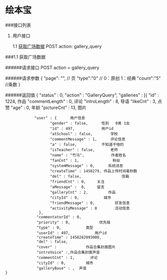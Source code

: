 # 绘本宝

###接口列表

1. 用户接口

	1.1 <a href="#1.1">获取广场数据</a>	POST action: gallery_query<br/>



###<a name="1.1">1.1 获取广场数据</a>

######请求接口
POST action = gallery_query

######请求参数
	{
	"page": "",				// 页
        "type":"0"                              // 0：原创 1：经典
        "count":"5"			//条数
	}
	
######返回值
	{
		"status" : 0,
 	 	"action" : "GalleryQuery",
 		 "galleries" : [{
		      "id" : 1224,			作品
		      "commentLength" : 0,   评论
		      "introLength" : 8,	导语
		      "likeCnt" : 3,          点赞
		      "age" : 0,              年龄
		      "pictureCnt" : 13,  图片
		
				 "user" : {	     用户信息
				        "gender" : false,      性别   0男 1女
				        "id" : 497,            用户id
				        "atSchool" : false,        学校 
				        "commentMessage" : 1,      评论信息
				        "a" : false,           不知道干啥的
				        "isTeacher" : false,       老师
				        "name" : "竹马",            作者姓名
				        "fanCnt" : 1,               粉丝
				        "systemMessage" : 0,      系统消息
				        "createTime" : 1458279, 作品上传时间毫秒数
				        "del" : false,                  信箱
				        "friendCnt" : 0,     关注
				        "aMessage" :  0,     留言
				        "galleryCnt" : 2,         作品
				        "cityId" : 0,           城市
				        "friendMessage" : 0,         好友信息
				        "activityMessage" : 0        活动信息
				   },
			      "commentatorId" : 0,      
			      "priority" : 0,             优先级
			      "type" : 0,			类型        
			      "userId" : 497,			用户id
			      "createTime" : 1458282093000,
			      "del" : false,            
			      "cover" : 			作品合集封面图片
			      "introVoice" :,作品合集封面声音
			      "commentCnt" : 1,       评论
			      "cityId" : 0,			城市
			      "galleryBase" : ,  声音
	}

